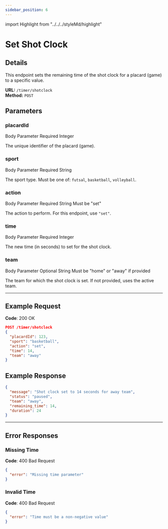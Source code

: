 ```yaml
---
sidebar_position: 6
---
```

import Highlight from "../../../styleMd/highlight"

# Set Shot Clock

## Details

This endpoint sets the remaining time of the shot clock for a placard (game) to a specific value.

**URL:** `/timer/shotclock`  
**Method:** `POST`  

## Parameters

### placardId
<Highlight level="info">Body Parameter</Highlight>
<Highlight level="danger">Required</Highlight>
<Highlight level="note">Integer</Highlight>

The unique identifier of the placard (game).

### sport
<Highlight level="info">Body Parameter</Highlight>
<Highlight level="danger">Required</Highlight>
<Highlight level="note">String</Highlight>

The sport type. Must be one of: `futsal`, `basketball`, `volleyball`.

### action
<Highlight level="info">Body Parameter</Highlight>
<Highlight level="danger">Required</Highlight>
<Highlight level="note">String</Highlight>
<Highlight level="caution" inline>Must be "set"</Highlight>

The action to perform. For this endpoint, use `"set"`.

### time
<Highlight level="info">Body Parameter</Highlight>
<Highlight level="danger">Required</Highlight>
<Highlight level="note">Integer</Highlight>

The new time (in seconds) to set for the shot clock.

### team
<Highlight level="info">Body Parameter</Highlight>
<Highlight level="success">Optional</Highlight>
<Highlight level="note">String</Highlight>
<Highlight level="caution" inline>Must be "home" or "away" if provided</Highlight>

The team for which the shot clock is set. If not provided, uses the active team.

---

## Example Request

**Code**: <Highlight level="success" inline>200 OK</Highlight>

```json
POST /timer/shotclock
{
  "placardId": 123,
  "sport": "basketball",
  "action": "set",
  "time": 14,
  "team": "away"
}
```

## Example Response

```json
{
  "message": "Shot clock set to 14 seconds for away team",
  "status": "paused",
  "team": "away",
  "remaining_time": 14,
  "duration": 24
}
```

---

## Error Responses

### Missing Time

**Code**: <Highlight level="danger" inline>400 Bad Request</Highlight>

```json
{
  "error": "Missing time parameter"
}
```

### Invalid Time

**Code**: <Highlight level="danger" inline>400 Bad Request</Highlight>

```json
{
  "error": "Time must be a non-negative value"
}
```